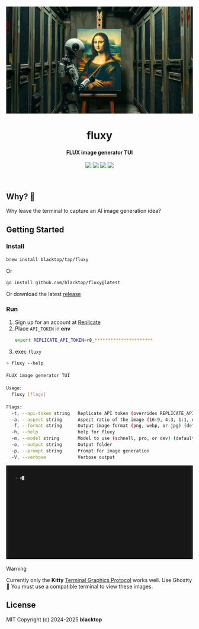 <p align="center">
  <a href="https://github.com/blacktop/fluxy"><img alt="fluxy Logo" src="https://raw.githubusercontent.com/blacktop/fluxy/main/docs/logo.webp" /></a>
  <h1 align="center">fluxy</h1>
  <h4><p align="center">FLUX image generator TUI</p></h4>
  <p align="center">
    <a href="https://github.com/blacktop/fluxy/actions" alt="Actions">
          <img src="https://github.com/blacktop/fluxy/actions/workflows/go.yml/badge.svg" /></a>
    <a href="https://github.com/blacktop/fluxy/releases/latest" alt="Downloads">
          <img src="https://img.shields.io/github/downloads/blacktop/fluxy/total.svg" /></a>
    <a href="https://github.com/blacktop/fluxy/releases" alt="GitHub Release">
          <img src="https://img.shields.io/github/release/blacktop/fluxy.svg" /></a>
    <a href="http://doge.mit-license.org" alt="LICENSE">
          <img src="https://img.shields.io/:license-mit-blue.svg" /></a>
</p>
<br>

## Why? 🤔

Why leave the terminal to capture an AI image generation idea?

## Getting Started

### Install

```bash
brew install blacktop/tap/fluxy
```

Or

```bash
go install github.com/blacktop/fluxy@latest
```

Or download the latest [release](https://github.com/blacktop/fluxy/releases/latest)

### Run

1) Sign up for an account at [Replicate](https://replicate.com)
2) Place `API_TOKEN` in **env**
      ```bash
      export REPLICATE_API_TOKEN=r8_**********************
      ```
3) exec `fluxy`

```bash
> fluxy --help

FLUX image generator TUI

Usage:
  fluxy [flags]

Flags:
  -t, --api-token string   Replicate API token (overrides REPLICATE_API_KEY env_var)
  -a, --aspect string      Aspect ratio of the image (16:9, 4:3, 1:1, etc) (default "1:1")
  -f, --format string      Output image format (png, webp, or jpg) (default "png")
  -h, --help               help for fluxy
  -m, --model string       Model to use (schnell, pro, or dev) (default "pro")
  -o, --output string      Output folder
  -p, --prompt string      Prompt for image generation
  -V, --verbose            Verbose output
```

![demo](vhs.gif)

> [!WARNING]  
> Currently only the **Kitty** [Terminal Graphics Protocol](https://sw.kovidgoyal.net/kitty/graphics-protocol/) works well. Use Ghostty 👻
> You must use a compatible terminal to view these images.

## License

MIT Copyright (c) 2024-2025 **blacktop**